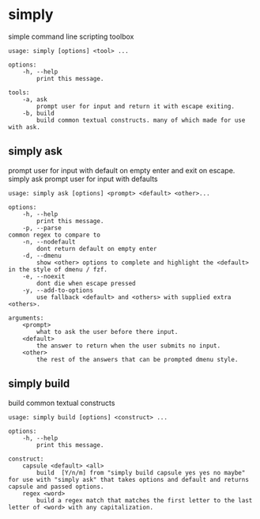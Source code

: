 # simply

simple command line scripting toolbox

```help
usage: simply [options] <tool> ...

options:
    -h, --help
        print this message.  

tools:
    -a, ask
        prompt user for input and return it with escape exiting.
    -b, build
        build common textual constructs. many of which made for use with ask.
```
##  simply ask

prompt user for input with default on empty enter and exit on escape.
simply ask    prompt user for input with defaults

```help
usage: simply ask [options] <prompt> <default> <other>...

options:
    -h, --help
        print this message.
    -p, --parse
common regex to compare to
    -n, --nodefault
        dont return default on empty enter
    -d, --dmenu
        show <other> options to complete and highlight the <default> in the style of dmenu / fzf.
    -e, --noexit
        dont die when escape pressed 
    -y, --add-to-options
        use fallback <default> and <others> with supplied extra <others>.

arguments:
    <prompt>
        what to ask the user before there input.
    <default>
        the answer to return when the user submits no input.
    <other>
        the rest of the answers that can be prompted dmenu style.
```

## simply build 

build common textual constructs

```help
usage: simply build [options] <construct> ...

options:
    -h, --help
        print this message.  

construct:
    capsule <default> <all>
        build  [Y/n/m] from "simply build capsule yes yes no maybe" for use with "simply ask" that takes options and default and returns capsule and passed options.
    regex <word>
        build a regex match that matches the first letter to the last letter of <word> with any capitalization.
```
